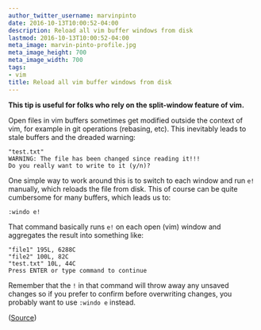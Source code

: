 ```yaml
---
author_twitter_username: marvinpinto
date: 2016-10-13T10:00:52-04:00
description: Reload all vim buffer windows from disk
lastmod: 2016-10-13T10:00:52-04:00
meta_image: marvin-pinto-profile.jpg
meta_image_height: 700
meta_image_width: 700
tags:
- vim
title: Reload all vim buffer windows from disk
---
```


**This tip is useful for folks who rely on the split-window feature of vim.**

Open files in vim buffers sometimes get modified outside the context of vim,
for example in git operations (rebasing, etc). This inevitably leads to
stale buffers and the dreaded warning:

``` text
"test.txt"
WARNING: The file has been changed since reading it!!!
Do you really want to write to it (y/n)?
```

One simple way to work around this is to switch to each window and run `e!`
manually, which reloads the file from disk. This of course can be quite cumbersome for
many buffers, which leads us to:

``` text
:windo e!
```

That command basically runs `e!` on each open (vim) window and aggregates the
result into something like:

``` text
"file1" 195L, 6288C
"file2" 100L, 82C
"test.txt" 10L, 44C
Press ENTER or type command to continue
```

Remember that the `!` in that command will throw away any unsaved changes so if
you prefer to confirm before overwriting changes, you probably want to use
`:windo e` instead.

([Source](http://stackoverflow.com/a/3771720/1101070))
